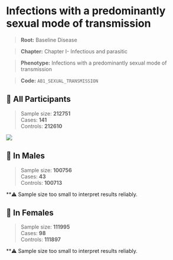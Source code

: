 # Infections with a predominantly sexual mode of transmission

> **Root:** Baseline Disease  

> **Chapter:** Chapter I- Infectious and parasitic  

> **Phenotype:** Infections with a predominantly sexual mode of transmission  

> **Code:** `AB1_SEXUAL_TRANSMISSION`

## 🧪 All Participants  
> Sample size: **212751**  
> Cases: **141**  
> Controls: **212610**
<img src="/Disease/Figures/ALL/Baseline/AB1_SEXUAL_TRANSMISSION.png"/>
<CsvTable src="/Disease/Data/ALL/Baseline/LG_AB1_SEXUAL_TRANSMISSION.csv" label="🔍 View full results" />

## 👨 In Males  
> Sample size: **100756**  
> Cases: **43**  
> Controls: **100713**

**⚠️ Sample size too small to interpret results reliably.

## 👩 In Females  
> Sample size: **111995**  
> Cases: **98**  
> Controls: **111897**

**⚠️ Sample size too small to interpret results reliably.
